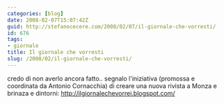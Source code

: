 ```yaml
---
categories: [blog]
date: 2008-02-07T15:07:42Z
guid: http://stefanocecere.com/2008/02/07/il-giornale-che-vorresti/
id: 676
tags:
- giornale
title: Il giornale che vorresti
slug: /2008/02/il-giornale-che-vorresti/
---
```


credo di non averlo ancora fatto.. segnalo l'iniziativa (promossa e coordinata da Antonio Cornacchia) di creare una nuova rivista a Monza e brinaza e dintorni: <http://ilgiornalechevorrei.blogspot.com/>